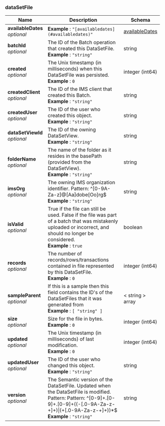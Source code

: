 
<a name="datasetfile"></a>
### dataSetFile

|Name|Description|Schema|
|---|---|---|
|**availableDates**  <br>*optional*|**Example** : `"[availabledates](#availabledates)"`|[availableDates](availableDates.md#availabledates)|
|**batchId**  <br>*optional*|The ID of the Batch operation that created this DataSetFile.  <br>**Example** : `"string"`|string|
|**created**  <br>*optional*|The Unix timestamp (in milliseconds) when this DataSetFile was persisted.  <br>**Example** : `0`|integer (int64)|
|**createdClient**  <br>*optional*|The ID of the IMS client that created this Batch.  <br>**Example** : `"string"`|string|
|**createdUser**  <br>*optional*|The ID of the user who created this object.  <br>**Example** : `"string"`|string|
|**dataSetViewId**  <br>*optional*|The ID of the owning DataSetView.  <br>**Example** : `"string"`|string|
|**folderName**  <br>*optional*|The name of the folder as it resides in the basePath (provided from the DataSetView).  <br>**Example** : `"string"`|string|
|**imsOrg**  <br>*optional*|The owning IMS organization identifier. Pattern: ^[0-9A-Za-z]@[Aa]dobe[Oo]rg$  <br>**Example** : `"string"`|string|
|**isValid**  <br>*optional*|True if the file can still be used. False if the file was part of a batch that was mistakenly uploaded or incorrect, and should no longer be considered.  <br>**Example** : `true`|boolean|
|**records**  <br>*optional*|The number of records/rows/transactions contained in file represented by this DataSetFile.  <br>**Example** : `0`|integer (int64)|
|**sampleParent**  <br>*optional*|If this is a sample then this field contains the ID's of the DataSetFiles that it was generated from  <br>**Example** : `[ "string" ]`|< string > array|
|**size**  <br>*optional*|Size for the file in bytes.  <br>**Example** : `0`|integer (int64)|
|**updated**  <br>*optional*|The Unix timestamp (in milliseconds) of last modification.  <br>**Example** : `0`|integer (int64)|
|**updatedUser**  <br>*optional*|The ID of the user who changed this object.  <br>**Example** : `"string"`|string|
|**version**  <br>*optional*|The Semantic version of the DataSetFile. Updated when the DataSetFile is modified. Pattern: Pattern: ^[0-9]+\.[0-9]+\.[0-9]+((-[.0-9A-Za-z\-\+]+)\|(\+[.0-9A-Za-z\-\+]+))*$  <br>**Example** : `"string"`|string|




